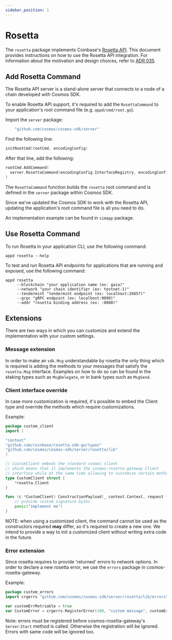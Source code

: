 ```yaml
---
sidebar_position: 1
---
```


# Rosetta

The `rosetta` package implements Coinbase's [Rosetta API](https://www.rosetta-api.org). This document provides instructions on how to use the Rosetta API integration. For information about the motivation and design choices, refer to [ADR 035](../architecture/adr-035-rosetta-api-support.md).

## Add Rosetta Command

The Rosetta API server is a stand-alone server that connects to a node of a chain developed with Cosmos SDK.

To enable Rosetta API support, it's required to add the `RosettaCommand` to your application's root command file (e.g. `appd/cmd/root.go`).

Import the `server` package:

```go
    "github.com/cosmos/cosmos-sdk/server"
```

Find the following line:

```go
initRootCmd(rootCmd, encodingConfig)
```

After that line, add the following:

```go
rootCmd.AddCommand(
  server.RosettaCommand(encodingConfig.InterfaceRegistry, encodingConfig.Codec)
)
```

The `RosettaCommand` function builds the `rosetta` root command and is defined in the `server` package within Cosmos SDK.

Since we’ve updated the Cosmos SDK to work with the Rosetta API, updating the application's root command file is all you need to do.

An implementation example can be found in `simapp` package.

## Use Rosetta Command

To run Rosetta in your application CLI, use the following command:

```shell
appd rosetta --help
```

To test and run Rosetta API endpoints for applications that are running and exposed, use the following command:

```shell
appd rosetta
     --blockchain "your application name (ex: gaia)"
     --network "your chain identifier (ex: testnet-1)"
     --tendermint "tendermint endpoint (ex: localhost:26657)"
     --grpc "gRPC endpoint (ex: localhost:9090)"
     --addr "rosetta binding address (ex: :8080)"
```

## Extensions

There are two ways in which you can customize and extend the implementation with your custom settings.

### Message extension

In order to make an `sdk.Msg` understandable by rosetta the only thing which is required is adding the methods to your messages that satisfy the `rosetta.Msg` interface. Examples on how to do so can be found in the staking types such as `MsgDelegate`, or in bank types such as `MsgSend`.

### Client interface override

In case more customization is required, it's possible to embed the Client type and override the methods which require customizations.

Example:

```go
package custom_client
import (

"context"
"github.com/coinbase/rosetta-sdk-go/types"
"github.com/cosmos/cosmos-sdk/server/rosetta/lib"
)

// CustomClient embeds the standard cosmos client
// which means that it implements the cosmos-rosetta-gateway Client
// interface while at the same time allowing to customize certain methods
type CustomClient struct {
    *rosetta.Client
}

func (c *CustomClient) ConstructionPayload(_ context.Context, request *types.ConstructionPayloadsRequest) (resp *types.ConstructionPayloadsResponse, err error) {
    // provide custom signature bytes
    panic("implement me")
}
```

NOTE: when using a customized client, the command cannot be used as the constructors required **may** differ, so it's required to create a new one. We intend to provide a way to init a customized client without writing extra code in the future.

### Error extension

Since rosetta requires to provide 'returned' errors to network options. In order to declare a new rosetta error, we use the `errors` package in cosmos-rosetta-gateway.

Example:

```go
package custom_errors
import crgerrs "github.com/cosmos/cosmos-sdk/server/rosetta/lib/errors"

var customErrRetriable = true
var CustomError = crgerrs.RegisterError(100, "custom message", customErrRetriable, "description")
```

Note: errors must be registered before cosmos-rosetta-gateway's `Server`.`Start` method is called. Otherwise the registration will be ignored. Errors with same code will be ignored too.
